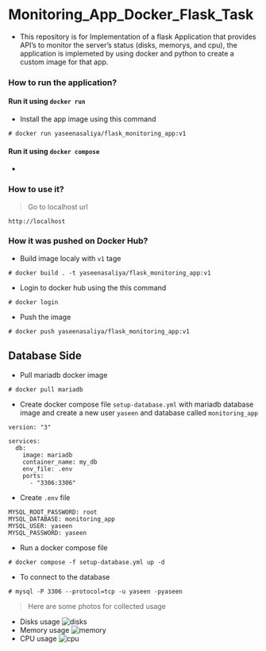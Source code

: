 # Monitoring_App_Docker_Flask_Task
* This repository is for Implementation of a flask Application that provides API’s to monitor the server’s status (disks, memorys, and cpu), the application is implemeted by using docker and python to create a custom image for that app.

### How to run the application?
#### Run it using `docker run`
* Install the app image using this command 
```
# docker run yaseenasaliya/flask_monitoring_app:v1
```


#### Run it using `docker compose`
* 


### How to use it?
> Go to localhost url
```
http://localhost
```


### How it was pushed on Docker Hub?
* Build image localy with `v1` tage
```
# docker build . -t yaseenasaliya/flask_monitoring_app:v1
```
* Login to docker hub using the this command
```
# docker login
```
* Push the image
```
# docker push yaseenasaliya/flask_monitoring_app:v1
```


## Database Side
* Pull mariadb docker image
```
# docker pull mariadb
```
* Create docker compose file `setup-database.yml` with mariadb database image and create a new user `yaseen` and database called `monitoring_app`
```
version: "3"

services:
  db:
    image: mariadb
    container_name: my_db
    env_file: .env
    ports:
      - "3306:3306"
```
* Create `.env` file 
```
MYSQL_ROOT_PASSWORD: root
MYSQL_DATABASE: monitoring_app
MYSQL_USER: yaseen
MYSQL_PASSWORD: yaseen
```
* Run a docker compose file 
```
# docker compose -f setup-database.yml up -d
```
* To connect to the database 
```
# mysql -P 3306 --protocol=tcp -u yaseen -pyaseen
```






> Here are some photos for collected usage
* Disks usage
![disks](https://user-images.githubusercontent.com/59315877/229504568-de9260bb-c77d-49cb-af58-ed285055e62d.png)
* Memory usage
![memory](https://user-images.githubusercontent.com/59315877/229504580-2240f30b-2f00-4e83-b384-a574fb597a34.png)
* CPU usage
![cpu](https://user-images.githubusercontent.com/59315877/229504541-b61a5ed4-7233-4808-b249-913765c72e5b.png)

